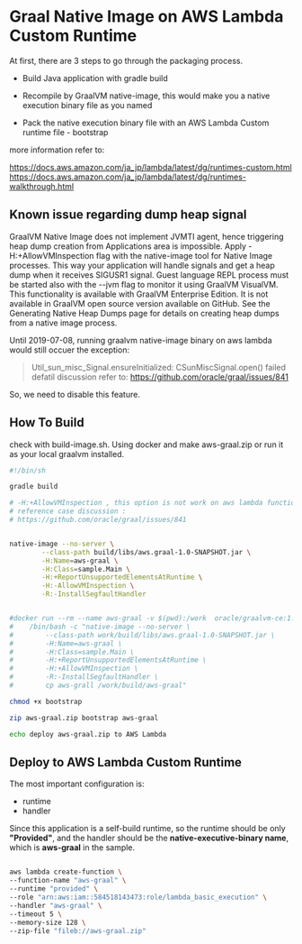 # Graal Native Image on AWS Lambda Custom Runtime

At first, there are 3 steps to go through the packaging process.

* Build Java application with gradle build

* Recompile by GraalVM native-image, this would make you a native execution binary file as you named

* Pack the native execution binary file with an AWS Lambda Custom runtime file - bootstrap

more information refer to:

https://docs.aws.amazon.com/ja_jp/lambda/latest/dg/runtimes-custom.html
https://docs.aws.amazon.com/ja_jp/lambda/latest/dg/runtimes-walkthrough.html

## Known issue regarding dump heap signal

GraalVM Native Image does not implement JVMTI agent, hence triggering heap dump creation from Applications area is impossible. Apply -H:+AllowVMInspection flag with the native-image tool for Native Image processes. This way your application will handle signals and get a heap dump when it receives SIGUSR1 signal. Guest language REPL process must be started also with the --jvm flag to monitor it using GraalVM VisualVM. This functionality is available with GraalVM Enterprise Edition. It is not available in GraalVM open source version available on GitHub. See the Generating Native Heap Dumps page for details on creating heap dumps from a native image process.

Until 2019-07-08, running graalvm native-image binary on aws lambda would still occuer the exception:
> Util_sun_misc_Signal.ensureInitialized: CSunMiscSignal.open() failed
> defatil discussion refer to: https://github.com/oracle/graal/issues/841

So, we need to disable this feature.

## How To Build

check with build-image.sh.
Using docker and make aws-graal.zip or run it as your local graalvm installed.

```bash
#!/bin/sh

gradle build

# -H:+AllowVMInspection , this option is not work on aws lambda function, should disable it first.
# reference case discussion : 
# https://github.com/oracle/graal/issues/841


native-image --no-server \
        --class-path build/libs/aws.graal-1.0-SNAPSHOT.jar \
        -H:Name=aws-graal \
        -H:Class=sample.Main \
        -H:+ReportUnsupportedElementsAtRuntime \
        -H:-AllowVMInspection \
        -R:-InstallSegfaultHandler


#docker run --rm --name aws-graal -v $(pwd):/work  oracle/graalvm-ce:1.0.0-rc14 \
#    /bin/bash -c "native-image --no-server \
#        --class-path work/build/libs/aws.graal-1.0-SNAPSHOT.jar \
#        -H:Name=aws-graal \
#        -H:Class=sample.Main \
#        -H:+ReportUnsupportedElementsAtRuntime \
#        -H:+AllowVMInspection \
#        -R:-InstallSegfaultHandler \
#        cp aws-grall /work/build/aws-graal"

chmod +x bootstrap

zip aws-graal.zip bootstrap aws-graal

echo deploy aws-graal.zip to AWS Lambda
```

## Deploy to AWS Lambda Custom Runtime

The most important configuration is:

* runtime
* handler

Since this application is a self-build runtime, so the runtime should be only **"Provided"**, and the handler should be the **native-executive-binary name**, which is **aws-graal** in the sample.

```bash

aws lambda create-function \
--function-name "aws-graal" \
--runtime "provided" \
--role "arn:aws:iam::584518143473:role/lambda_basic_execution" \
--handler "aws-graal" \
--timeout 5 \
--memory-size 128 \
--zip-file "fileb://aws-graal.zip"

```
